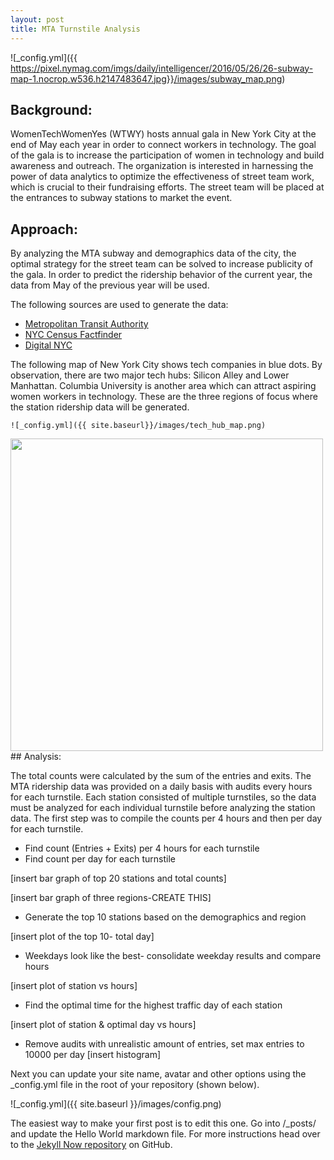 ```yaml
---
layout: post
title: MTA Turnstile Analysis
---
```

![_config.yml]({{ https://pixel.nymag.com/imgs/daily/intelligencer/2016/05/26/26-subway-map-1.nocrop.w536.h2147483647.jpg}}/images/subway_map.png)

## Background:

WomenTechWomenYes (WTWY) hosts annual gala in New York City at the end of May each year in order to connect workers in technology. The goal of the gala is to increase the participation of women in technology and build awareness and outreach. The organization is interested in harnessing the power of data analytics to optimize the effectiveness of street team work, which is crucial to their fundraising efforts. The street team will be placed at the entrances to subway stations to market the event.

## Approach:

By analyzing the MTA subway and demographics data of the city, the optimal strategy for the street team can be solved to increase publicity of the gala. In order to predict the ridership behavior of the current year, the data from May of the previous year will be used.

The following sources are used to generate the data:

* [Metropolitan Transit Authority](http://www.mta.info/)
* [NYC Census Factfinder](http://maps.nyc.gov/census/)
* [Digital NYC](http://www.digital.nyc/)

The following map of New York City shows tech companies in blue dots. By observation, there are two major tech hubs: Silicon Alley and Lower Manhattan. Columbia University is another area which can attract aspiring women workers in technology. These are the three regions of focus where the station ridership data will be generated.

```![_config.yml]({{ site.baseurl}}/images/tech_hub_map.png)```

<img src="/images/tech_hub_map.png" width="500">
## Analysis:

The total counts were calculated by the sum of the entries and exits. The MTA ridership data was provided on a daily basis with audits every hours for each turnstile. Each station consisted of multiple turnstiles, so the data must be analyzed for each individual turnstile before analyzing the station data. The first step was to compile the counts per 4 hours and then per day for each turnstile.
* Find count (Entries + Exits) per 4 hours for each turnstile
* Find count per day for each turnstile

[insert bar graph of top 20 stations and total counts]


[insert bar graph of three regions-CREATE THIS]

* Generate the top 10 stations based on the demographics and region

[insert plot of the top 10- total day]

* Weekdays look like the best- consolidate weekday results and compare hours

[insert plot of station vs hours]

* Find the optimal time for the highest traffic day of each station

[insert plot of station & optimal day vs hours]

* Remove audits with unrealistic amount of entries, set max entries to 10000 per day
[insert histogram]







Next you can update your site name, avatar and other options using the _config.yml file in the root of your repository (shown below).

![_config.yml]({{ site.baseurl }}/images/config.png)

The easiest way to make your first post is to edit this one. Go into /_posts/ and update the Hello World markdown file. For more instructions head over to the [Jekyll Now repository](https://github.com/barryclark/jekyll-now) on GitHub.
